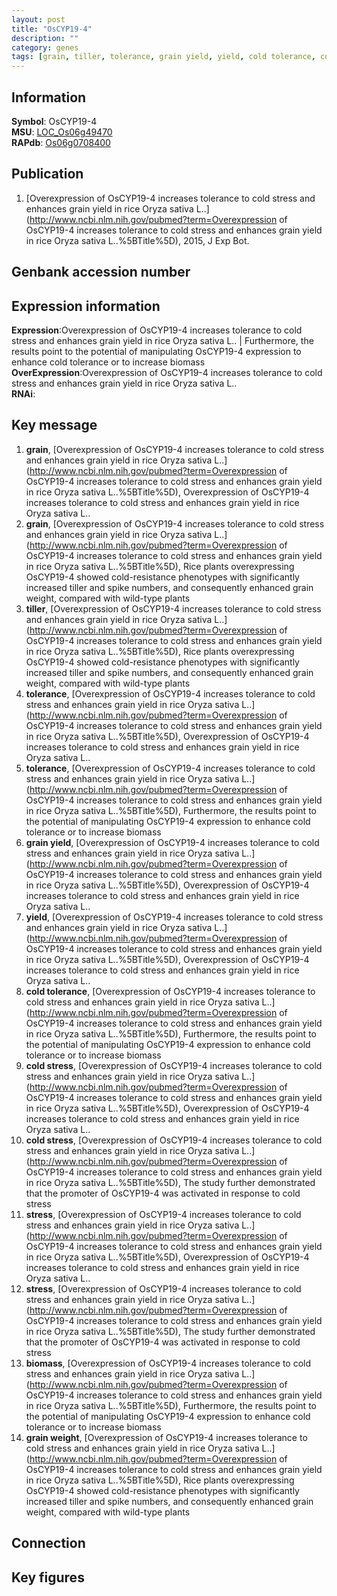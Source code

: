 ```yaml
---
layout: post
title: "OsCYP19-4"
description: ""
category: genes
tags: [grain, tiller, tolerance, grain yield, yield, cold tolerance, cold stress, stress, biomass, grain weight, Gene]
---
```


## Information
__Symbol__: OsCYP19-4  
__MSU__: [LOC_Os06g49470](http://rice.plantbiology.msu.edu/cgi-bin/ORF_infopage.cgi?orf=LOC_Os06g49470)  
__RAPdb__: [Os06g0708400](http://rapdb.dna.affrc.go.jp/viewer/gbrowse_details/irgsp1?name=Os06g0708400)  

## Publication
1. [Overexpression of OsCYP19-4 increases tolerance to cold stress and enhances grain yield in rice Oryza sativa L..](http://www.ncbi.nlm.nih.gov/pubmed?term=Overexpression of OsCYP19-4 increases tolerance to cold stress and enhances grain yield in rice Oryza sativa L..%5BTitle%5D), 2015, J Exp Bot.

## Genbank accession number

## Expression information
__Expression__:Overexpression of OsCYP19-4 increases tolerance to cold stress and enhances grain yield in rice Oryza sativa L.. |  Furthermore, the results point to the potential of manipulating OsCYP19-4 expression to enhance cold tolerance or to increase biomass  
__OverExpression__:Overexpression of OsCYP19-4 increases tolerance to cold stress and enhances grain yield in rice Oryza sativa L..  
__RNAi__:  

## Key message
1. __grain__, [Overexpression of OsCYP19-4 increases tolerance to cold stress and enhances grain yield in rice Oryza sativa L..](http://www.ncbi.nlm.nih.gov/pubmed?term=Overexpression of OsCYP19-4 increases tolerance to cold stress and enhances grain yield in rice Oryza sativa L..%5BTitle%5D), Overexpression of OsCYP19-4 increases tolerance to cold stress and enhances grain yield in rice Oryza sativa L..
2. __grain__, [Overexpression of OsCYP19-4 increases tolerance to cold stress and enhances grain yield in rice Oryza sativa L..](http://www.ncbi.nlm.nih.gov/pubmed?term=Overexpression of OsCYP19-4 increases tolerance to cold stress and enhances grain yield in rice Oryza sativa L..%5BTitle%5D),  Rice plants overexpressing OsCYP19-4 showed cold-resistance phenotypes with significantly increased tiller and spike numbers, and consequently enhanced grain weight, compared with wild-type plants
3. __tiller__, [Overexpression of OsCYP19-4 increases tolerance to cold stress and enhances grain yield in rice Oryza sativa L..](http://www.ncbi.nlm.nih.gov/pubmed?term=Overexpression of OsCYP19-4 increases tolerance to cold stress and enhances grain yield in rice Oryza sativa L..%5BTitle%5D),  Rice plants overexpressing OsCYP19-4 showed cold-resistance phenotypes with significantly increased tiller and spike numbers, and consequently enhanced grain weight, compared with wild-type plants
4. __tolerance__, [Overexpression of OsCYP19-4 increases tolerance to cold stress and enhances grain yield in rice Oryza sativa L..](http://www.ncbi.nlm.nih.gov/pubmed?term=Overexpression of OsCYP19-4 increases tolerance to cold stress and enhances grain yield in rice Oryza sativa L..%5BTitle%5D), Overexpression of OsCYP19-4 increases tolerance to cold stress and enhances grain yield in rice Oryza sativa L..
5. __tolerance__, [Overexpression of OsCYP19-4 increases tolerance to cold stress and enhances grain yield in rice Oryza sativa L..](http://www.ncbi.nlm.nih.gov/pubmed?term=Overexpression of OsCYP19-4 increases tolerance to cold stress and enhances grain yield in rice Oryza sativa L..%5BTitle%5D),  Furthermore, the results point to the potential of manipulating OsCYP19-4 expression to enhance cold tolerance or to increase biomass
6. __grain yield__, [Overexpression of OsCYP19-4 increases tolerance to cold stress and enhances grain yield in rice Oryza sativa L..](http://www.ncbi.nlm.nih.gov/pubmed?term=Overexpression of OsCYP19-4 increases tolerance to cold stress and enhances grain yield in rice Oryza sativa L..%5BTitle%5D), Overexpression of OsCYP19-4 increases tolerance to cold stress and enhances grain yield in rice Oryza sativa L..
7. __yield__, [Overexpression of OsCYP19-4 increases tolerance to cold stress and enhances grain yield in rice Oryza sativa L..](http://www.ncbi.nlm.nih.gov/pubmed?term=Overexpression of OsCYP19-4 increases tolerance to cold stress and enhances grain yield in rice Oryza sativa L..%5BTitle%5D), Overexpression of OsCYP19-4 increases tolerance to cold stress and enhances grain yield in rice Oryza sativa L..
8. __cold tolerance__, [Overexpression of OsCYP19-4 increases tolerance to cold stress and enhances grain yield in rice Oryza sativa L..](http://www.ncbi.nlm.nih.gov/pubmed?term=Overexpression of OsCYP19-4 increases tolerance to cold stress and enhances grain yield in rice Oryza sativa L..%5BTitle%5D),  Furthermore, the results point to the potential of manipulating OsCYP19-4 expression to enhance cold tolerance or to increase biomass
9. __cold stress__, [Overexpression of OsCYP19-4 increases tolerance to cold stress and enhances grain yield in rice Oryza sativa L..](http://www.ncbi.nlm.nih.gov/pubmed?term=Overexpression of OsCYP19-4 increases tolerance to cold stress and enhances grain yield in rice Oryza sativa L..%5BTitle%5D), Overexpression of OsCYP19-4 increases tolerance to cold stress and enhances grain yield in rice Oryza sativa L..
10. __cold stress__, [Overexpression of OsCYP19-4 increases tolerance to cold stress and enhances grain yield in rice Oryza sativa L..](http://www.ncbi.nlm.nih.gov/pubmed?term=Overexpression of OsCYP19-4 increases tolerance to cold stress and enhances grain yield in rice Oryza sativa L..%5BTitle%5D),  The study further demonstrated that the promoter of OsCYP19-4 was activated in response to cold stress
11. __stress__, [Overexpression of OsCYP19-4 increases tolerance to cold stress and enhances grain yield in rice Oryza sativa L..](http://www.ncbi.nlm.nih.gov/pubmed?term=Overexpression of OsCYP19-4 increases tolerance to cold stress and enhances grain yield in rice Oryza sativa L..%5BTitle%5D), Overexpression of OsCYP19-4 increases tolerance to cold stress and enhances grain yield in rice Oryza sativa L..
12. __stress__, [Overexpression of OsCYP19-4 increases tolerance to cold stress and enhances grain yield in rice Oryza sativa L..](http://www.ncbi.nlm.nih.gov/pubmed?term=Overexpression of OsCYP19-4 increases tolerance to cold stress and enhances grain yield in rice Oryza sativa L..%5BTitle%5D),  The study further demonstrated that the promoter of OsCYP19-4 was activated in response to cold stress
13. __biomass__, [Overexpression of OsCYP19-4 increases tolerance to cold stress and enhances grain yield in rice Oryza sativa L..](http://www.ncbi.nlm.nih.gov/pubmed?term=Overexpression of OsCYP19-4 increases tolerance to cold stress and enhances grain yield in rice Oryza sativa L..%5BTitle%5D),  Furthermore, the results point to the potential of manipulating OsCYP19-4 expression to enhance cold tolerance or to increase biomass
14. __grain weight__, [Overexpression of OsCYP19-4 increases tolerance to cold stress and enhances grain yield in rice Oryza sativa L..](http://www.ncbi.nlm.nih.gov/pubmed?term=Overexpression of OsCYP19-4 increases tolerance to cold stress and enhances grain yield in rice Oryza sativa L..%5BTitle%5D),  Rice plants overexpressing OsCYP19-4 showed cold-resistance phenotypes with significantly increased tiller and spike numbers, and consequently enhanced grain weight, compared with wild-type plants

## Connection

## Key figures


